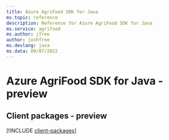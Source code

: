 ```yaml
---
title: Azure AgriFood SDK for Java
ms.topic: reference
description: Reference for Azure AgriFood SDK for Java
ms.service: agrifood
ms.author: jfree
author: joshfree
ms.devlang: java
ms.data: 09/07/2022
---
```

# Azure AgriFood SDK for Java - preview

## Client packages - preview
[!INCLUDE [client-packages](agrifood-client-index.md)]